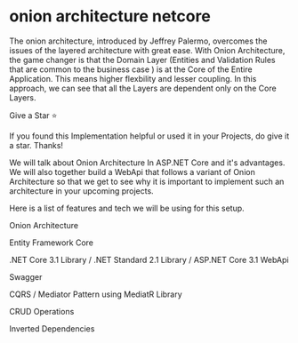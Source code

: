 # onion architecture netcore

The onion architecture, introduced by Jeffrey Palermo, overcomes the issues of the layered architecture with great ease. With Onion Architecture, the game changer is that the Domain Layer (Entities and Validation Rules that are common to the business case ) is at the Core of the Entire Application. This means higher flexbility and lesser coupling. In this approach, we can see that all the Layers are dependent only on the Core Layers.


Give a Star ⭐️

If you found this Implementation helpful or used it in your Projects, do give it a star. Thanks!



We will talk about Onion Architecture In ASP.NET Core and it's advantages. We will also together build a WebApi that follows a variant of Onion Architecture so that we get to see why it is important to implement such an architecture in your upcoming projects.


Here is a list of features and tech we will be using for this setup.

Onion Architecture

Entity Framework Core

.NET Core 3.1 Library / .NET Standard 2.1 Library / ASP.NET Core 3.1 WebApi

Swagger

CQRS / Mediator Pattern using MediatR Library

CRUD Operations

Inverted Dependencies


